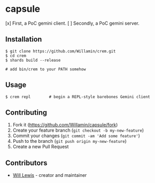 # capsule

[x] First, a PoC gemini client.
[ ] Secondly, a PoC gemini server.

## Installation

```
$ git clone https://github.com/Willamin/crem.git
$ cd crem
$ shards build --release

# add bin/crem to your PATH somehow
```

## Usage

```
$ crem repl        # begin a REPL-style barebones Gemini client
```

## Contributing

1. Fork it (<https://github.com/Willamin/capsule/fork>)
2. Create your feature branch (`git checkout -b my-new-feature`)
3. Commit your changes (`git commit -am 'Add some feature'`)
4. Push to the branch (`git push origin my-new-feature`)
5. Create a new Pull Request

## Contributors

- [Will Lewis](https://github.com/Willamin) - creator and maintainer
